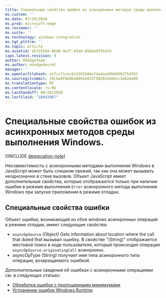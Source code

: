 ```yaml
---
title: Специальные свойства ошибок из асинхронных методов среды выполнения Windows.
ms.custom: ''
ms.date: 07/29/2020
ms.prod: microsoft-edge
ms.reviewer: ''
ms.suite: ''
ms.technology: windows-integration
ms.tgt_pltfrm: ''
ms.topic: article
ms.assetid: 45155584-06d8-4e7f-93a6-8564a93f643d
caps.latest.revision: 4
author: MSEdgeTeam
ms.author: msedgedevrel
manager: ''
ms.openlocfilehash: a1fccf1cec811501b94e7da4aa20b69d93754f62
ms.sourcegitcommit: 29cbe0f464ba0092e025f502833eb9cc3e02ee89
ms.translationtype: MT
ms.contentlocale: ru-RU
ms.lasthandoff: 08/20/2020
ms.locfileid: "10942067"
---
```

# Специальные свойства ошибок из асинхронных методов среды выполнения Windows.  

[!INCLUDE [deprecation-note](../includes/legacy-edge-note.md)]  

Несовместимость с асинхронными методами выполнения Windows в JavaScript может быть слишком свежий, так как она может вызывать неоднозначно в стеке вызовов.  Объект JavaScript имеет дополнительные свойства, которые отображаются только при наличии ошибки в режиме выполнения `Error` асинхронного метода выполнения Windows при запуске приложения в режиме отладки.  
  
## Специальные свойства ошибки  

Объект ошибки, возникающий из сбоя windows асинхронных операций в режиме отладки, имеет следующие свойства:  

*   `asyncOpSource` \(Object\) Gets information about location where the call that duted that вызывал ошибку.  В свойстве "\(String\)" отображается местовой поиск в коде пользователя, который происходил операция `asyncOpSource.originatingCall` асинхронно.  
*   asyncOpType \(String\) получает имя типа асинхронного типа операции, возвращаемого ошибкой.  
    
Дополнительные сведения об ошибках с асинхронными операциями см. в следующих статьях:  
  
*   [Обработка ошибок с пропущенными минимумами][PreviousVersionsWindowsAppsHh700337]  
*   [Устранение ошибок Windows Runtime][PreviousVersionsWindowsAppsHh974350]  

<!-- links -->  

[PreviousVersionsWindowsAppsHh700337]: /previous-versions/windows/apps/hh700337(v=win.10) "Обработка ошибок с пропущенными HTML-кодами | Документы Майкрософт"  
[PreviousVersionsWindowsAppsHh974350]: /previous-versions/windows/apps/hh974350(v=win.10) "Устранение ошибок среды выполнения Windows (HTML) | Документы Майкрософт"  
